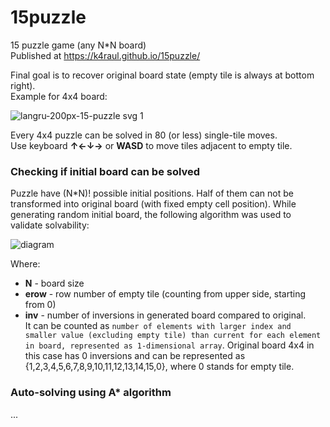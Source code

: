 # 15puzzle
15 puzzle game (any N*N board)  
Published at https://k4raul.github.io/15puzzle/

Final goal is to recover original board state (empty tile is always at bottom right).   
Example for 4x4 board:

![langru-200px-15-puzzle svg 1](https://user-images.githubusercontent.com/7669489/170704315-9e635e94-8746-4375-b12f-ee7b1be939bd.png)

Every 4x4 puzzle can be solved in 80 (or less) single-tile moves.  
Use keyboard **↑←↓→** or **WASD** to move tiles adjacent to empty tile.

### Checking if initial board can be solved
Puzzle have (N*N)! possible initial positions. Half of them can not be transformed into original board (with fixed empty cell position).
While generating random initial board, the following algorithm was used to validate solvability:

![diagram](https://user-images.githubusercontent.com/7669489/170709880-0b353c87-4fab-4c19-a603-60fd533791d1.png)

Where:  
 - **N**    - board size  
 - **erow** - row number of empty tile (counting from upper side, starting from 0)  
 - **inv**  - number of inversions in generated board compared to original.  
It can be counted as `number of elements with larger index and smaller value (excluding empty tile) than current for each element in board, represented as 1-dimensional array`. Original board 4x4 in this case has 0 inversions and can be represented as {1,2,3,4,5,6,7,8,9,10,11,12,13,14,15,0}, where 0 stands for empty tile.


### Auto-solving using A* algorithm
...
